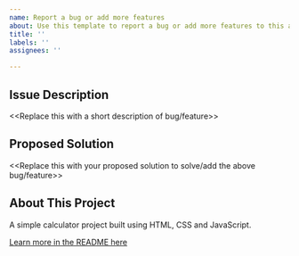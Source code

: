 ```yaml
---
name: Report a bug or add more features
about: Use this template to report a bug or add more features to this app
title: ''
labels: ''
assignees: ''

---
```


## Issue Description

<<Replace this with a short description of bug/feature>>

## Proposed Solution

<<Replace this with your proposed solution to solve/add the above bug/feature>>

## About This Project

A simple calculator project built using HTML, CSS and JavaScript. 

[Learn more in the README here](https://github.com/Progate-Community/calculator-demo/blob/master/README.md)
